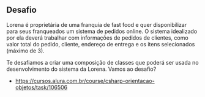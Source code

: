 ## Desafio

Lorena é proprietária de uma franquia de fast food e quer disponibilizar para seus franqueados um sistema de pedidos online. O sistema idealizado por ela deverá trabalhar com informações de pedidos de clientes, como valor total do pedido, cliente, endereço de entrega e os itens selecionados (máximo de 3).

Te desafiamos a criar uma composição de classes que poderá ser usada no desenvolvimento do sistema da Lorena. Vamos ao desafio?


- https://cursos.alura.com.br/course/csharp-orientacao-objetos/task/106506